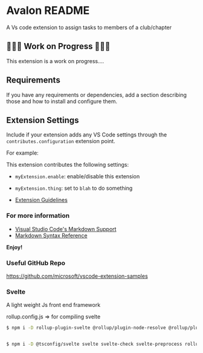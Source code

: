 # Avalon README

A Vs code extension to assign tasks to members of a club/chapter

## 🚧🚧🚧 Work on Progress 🚧🚧🚧

This extension is a work on progress....

## Requirements

If you have any requirements or dependencies, add a section describing those and how to install and configure them.

## Extension Settings

Include if your extension adds any VS Code settings through the `contributes.configuration` extension point.

For example:

This extension contributes the following settings:

* `myExtension.enable`: enable/disable this extension
* `myExtension.thing`: set to `blah` to do something


* [Extension Guidelines](https://code.visualstudio.com/api/references/extension-guidelines)


### For more information

* [Visual Studio Code's Markdown Support](http://code.visualstudio.com/docs/languages/markdown)
* [Markdown Syntax Reference](https://help.github.com/articles/markdown-basics/)

**Enjoy!**

### Useful GitHub Repo

https://github.com/microsoft/vscode-extension-samples 

### Svelte

A light weight Js front end framework

rollup.config.js => for compiling svelte

```sh
$ npm i -D rollup-plugin-svelte @rollup/plugin-node-resolve @rollup/plugin-commonjs rollup-plugin-terser svelte-preprocess @rollup/plugin-typescript


$ npm i -D @tsconfig/svelte svelte svelte-check svelte-preprocess rollup
```
